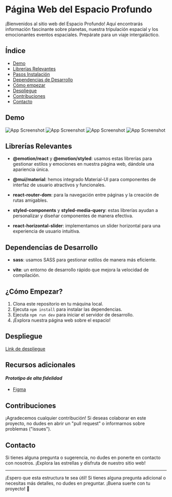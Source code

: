 # Página Web del Espacio Profundo

¡Bienvenidos al sitio web del Espacio Profundo! Aquí encontrarás información fascinante sobre planetas, nuestra tripulación espacial y los emocionantes eventos espaciales. Prepárate para un viaje intergaláctico.

## Índice
- [Demo](#demo)
- [Librerías Relevantes](#librerías-relevantes)
- [Pasos Instalación](#pasos-instalación)
- [Dependencias de Desarrollo](#dependencias-de-desarrollo)
- [Cómo empezar](#cómo-empezar)
- [Despliegue](#despliegue)
- [Contribuciones](#contribuciones)
- [Contacto](#contacto)

## Demo
![App Screenshot](https://res.cloudinary.com/dhhyc88td/image/upload/v1712157071/1_elxdva.png)
![App Screenshot](https://res.cloudinary.com/dhhyc88td/image/upload/v1712157072/2_o4giov.png)
![App Screenshot](https://res.cloudinary.com/dhhyc88td/image/upload/v1712157072/3_h7cktb.png)
![App Screenshot](https://res.cloudinary.com/dhhyc88td/image/upload/v1712157086/4_loqkhd.png)


## Librerías Relevantes

- **@emotion/react** y **@emotion/styled**: usamos estas librerías para gestionar estilos y emociones en nuestra página web, dándole una apariencia única.

- **@mui/material**: hemos integrado Material-UI para componentes de interfaz de usuario atractivos y funcionales.

- **react-router-dom**: para la navegación entre páginas y la creación de rutas amigables.

- **styled-components** y **styled-media-query**: estas librerías ayudan a personalizar y diseñar componentes de manera efectiva.

- **react-horizontal-slider**: implementamos un slider horizontal para una experiencia de usuario intuitiva.

## Dependencias de Desarrollo

- **sass**: usamos SASS para gestionar estilos de manera más eficiente.

- **vite**: un entorno de desarrollo rápido que mejora la velocidad de compilación.

## ¿Cómo Empezar?

1. Clona este repositorio en tu máquina local.
2. Ejecuta `npm install` para instalar las dependencias.
3. Ejecuta `npm run dev` para iniciar el servidor de desarrollo.
4. ¡Explora nuestra página web sobre el espacio!

## Despliegue

[Link de despliegue](https://space-tourism-web-amber.vercel.app/)

## Recursos adicionales
#### _Prototipo de alta fidelidad_

- [Figma](https://www.figma.com/file/M02DIQryFDHUs7RV3MjjVU/space-tourism-website?type=design&node-id=0%3A1&mode=design&t=EKF3ehiyaKqYeh58-1)

## Contribuciones

¡Agradecemos cualquier contribución! Si deseas colaborar en este proyecto, no dudes en abrir un "pull request" o informarnos sobre problemas ("issues").

## Contacto

Si tienes alguna pregunta o sugerencia, no dudes en ponerte en contacto con nosotros. ¡Explora las estrellas y disfruta de nuestro sitio web!

---

¡Espero que esta estructura te sea útil! Si tienes alguna pregunta adicional o necesitas más detalles, no dudes en preguntar. ¡Buena suerte con tu proyecto! 🚀
